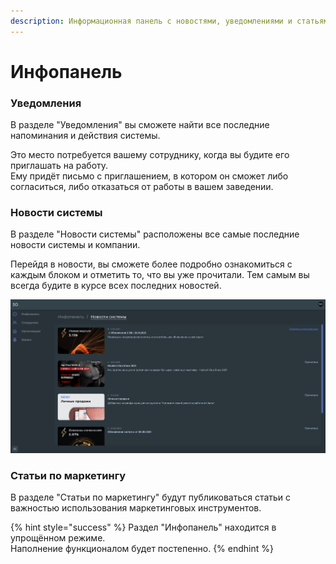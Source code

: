 ```yaml
---
description: Информационная панель с новостями, уведомлениями и статьями.
---
```


# Инфопанель

### Уведомления

В разделе "Уведомления" вы сможете найти все последние напоминания и действия системы.

Это место потребуется вашему сотруднику, когда вы будите его приглашать на работу.\
Ему придёт письмо с приглашением, в котором он сможет либо согласиться, либо отказаться от работы в вашем заведении.

### Новости системы

В разделе "Новости системы" расположены все самые последние новости системы и компании.

Перейдя в новости, вы сможете более подробно ознакомиться с каждым блоком и отметить то, что вы уже прочитали. Тем самым вы всегда будите в курсе всех последних новостей.

![Раздел "Инфопанель" - "Новости системы"](<.gitbook/assets/image (15).png>)

### Статьи по маркетингу

В разделе "Статьи по маркетингу" будут публиковаться статьи с важностью использования маркетинговых инструментов.

{% hint style="success" %}
Раздел "Инфопанель" находится в упрощённом режиме.\
Наполнение функционалом будет постепенно.
{% endhint %}
